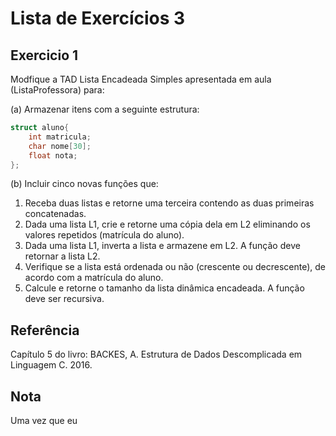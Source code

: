 # Lista de Exercícios 3

## Exercicio 1
Modfique a TAD Lista Encadeada Simples apresentada em aula (ListaProfessora) para:

(a) Armazenar itens com a seguinte estrutura:

```C
struct aluno{
    int matricula;
    char nome[30];
    float nota;
};
```

(b) Incluir cinco novas funções que:

1. Receba duas listas e retorne uma terceira contendo as duas primeiras concatenadas.
2. Dada uma lista L1, crie e retorne uma cópia dela em L2 eliminando os valores repetidos (matrícula do aluno).
3. Dada uma lista L1, inverta a lista e armazene em L2. A função deve retornar a lista L2.
4. Verifique se a lista está ordenada ou não (crescente ou decrescente), de acordo com a matrícula do aluno.
5. Calcule e retorne o tamanho da lista dinâmica encadeada. A função deve ser recursiva.

## Referência
Capítulo 5 do livro: BACKES, A. Estrutura de Dados Descomplicada em Linguagem C. 2016.

## Nota
Uma vez que eu 